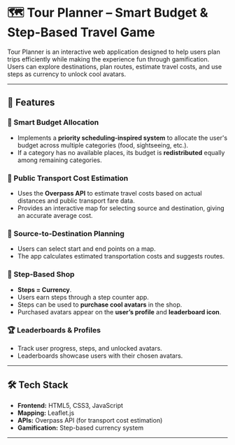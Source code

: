 # 🗺️ Tour Planner – Smart Budget & Step-Based Travel Game  

Tour Planner is an interactive web application designed to help users plan trips efficiently while making the experience fun through gamification. Users can explore destinations, plan routes, estimate travel costs, and use steps as currency to unlock cool avatars.

---

## 🚀 Features

### 🎯 Smart Budget Allocation  
- Implements a **priority scheduling-inspired system** to allocate the user's budget across multiple categories (food, sightseeing, etc.).  
- If a category has no available places, its budget is **redistributed** equally among remaining categories.  

### 🚌 Public Transport Cost Estimation  
- Uses the **Overpass API** to estimate travel costs based on actual distances and public transport fare data.  
- Provides an interactive map for selecting source and destination, giving an accurate average cost.  

### 📍 Source-to-Destination Planning  
- Users can select start and end points on a map.  
- The app calculates estimated transportation costs and suggests routes.  

### 👣 Step-Based Shop  
- **Steps = Currency**.  
- Users earn steps through a step counter app.  
- Steps can be used to **purchase cool avatars** in the shop.  
- Purchased avatars appear on the **user’s profile** and **leaderboard icon**.  

### 🏆 Leaderboards & Profiles  
- Track user progress, steps, and unlocked avatars.  
- Leaderboards showcase users with their chosen avatars.  

---

## 🛠️ Tech Stack

- **Frontend:** HTML5, CSS3, JavaScript  
- **Mapping:** Leaflet.js  
- **APIs:** Overpass API (for transport cost estimation)  
- **Gamification:** Step-based currency system  

---
